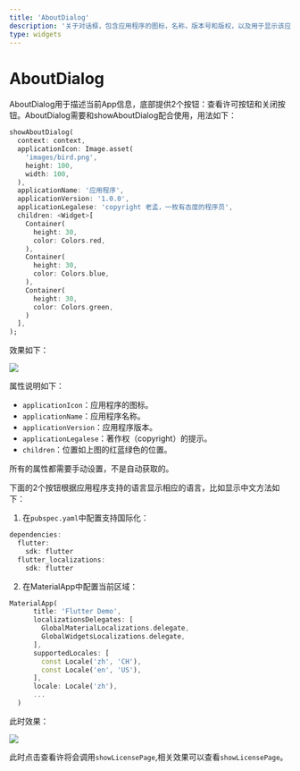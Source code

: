 ```yaml
---
title: 'AboutDialog'
description: '关于对话框，包含应用程序的图标，名称，版本号和版权，以及用于显示该应用程序使用的软件的许可证的按钮'
type: widgets
---
```


# AboutDialog

AboutDialog用于描述当前App信息，底部提供2个按钮：查看许可按钮和关闭按钮。AboutDialog需要和showAboutDialog配合使用，用法如下：

```dart
showAboutDialog(
  context: context,
  applicationIcon: Image.asset(
    'images/bird.png',
    height: 100,
    width: 100,
  ),
  applicationName: '应用程序',
  applicationVersion: '1.0.0',
  applicationLegalese: 'copyright 老孟，一枚有态度的程序员',
  children: <Widget>[
    Container(
      height: 30,
      color: Colors.red,
    ),
    Container(
      height: 30,
      color: Colors.blue,
    ),
    Container(
      height: 30,
      color: Colors.green,
    )
  ],
);
```

效果如下：

![](https://img-blog.csdnimg.cn/20200319133117583.png?x-oss-process=image/watermark,type_ZmFuZ3poZW5naGVpdGk,shadow_10,text_aHR0cHM6Ly9ibG9nLmNzZG4ubmV0L21lbmdrczE5ODc=,size_16,color_FFFFFF,t_70)

属性说明如下：

- `applicationIcon`：应用程序的图标。
- `applicationName`：应用程序名称。
- `applicationVersion`：应用程序版本。
- `applicationLegalese`：著作权（copyright）的提示。
- `children`：位置如上图的红蓝绿色的位置。

所有的属性都需要手动设置，不是自动获取的。

下面的2个按钮根据应用程序支持的语言显示相应的语言，比如显示中文方法如下：

1. 在`pubspec.yaml`中配置支持国际化：

```dart
dependencies:
  flutter:
    sdk: flutter
  flutter_localizations:
    sdk: flutter
```

2. 在MaterialApp中配置当前区域：

```dart
MaterialApp(
      title: 'Flutter Demo',
      localizationsDelegates: [
        GlobalMaterialLocalizations.delegate,
        GlobalWidgetsLocalizations.delegate,
      ],
      supportedLocales: [
        const Locale('zh', 'CH'),
        const Locale('en', 'US'),
      ],
      locale: Locale('zh'),
      ...
  )
```

此时效果：

![](https://img-blog.csdnimg.cn/20200319133947231.png?x-oss-process=image/watermark,type_ZmFuZ3poZW5naGVpdGk,shadow_10,text_aHR0cHM6Ly9ibG9nLmNzZG4ubmV0L21lbmdrczE5ODc=,size_16,color_FFFFFF,t_70)

此时点击查看许将会调用`showLicensePage`,相关效果可以查看`showLicensePage`。

